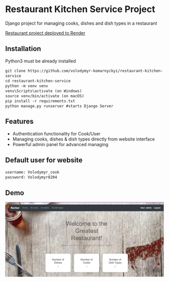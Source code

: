 # Restaurant Kitchen Service Project

Django project for managing cooks, dishes and dish types in a restaurant

[Restaurant project deployed to Render](https://restaurant-mate-n0wt.onrender.com/)

## Installation

Python3 must be already installed

```shell
git clone https://github.com/volodymyr-komarnyckyi/restaurant-kitchen-service
cd restaurant-kitchen-service
python -m venv venv
venv\Scripts\activate (on Windows)
source venv/bin/activate (on macOS)
pip install -r requirements.txt
python manage.py runserver #starts Django Server
```

## Features

* Authentication functionality for Cook/User
* Managing cooks, dishes & dish types directly from website interface
* Powerful admin panel for advanced managing

## Default user for website

```
username: Volodymyr_cook
password: Volodymyr8204
```

## Demo

![Website Interface](demo.png)
